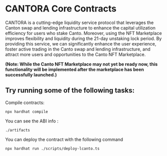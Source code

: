 # CANTORA Core Contracts

CANTORA is a cutting-edge liquidity service protocol that leverages the Canton swap and lending infrastructure to enhance the capital utilization efficiency for users who stake Canto. Moreover, using the NFT Marketplace improves flexibility and liquidity during the 21-day unstaking lock period. By providing this service, we can significantly enhance the user experience, foster active trading in the Canto swap and lending infrastructure, and attract more users and opportunities to the Canto NFT Marketplace.

**(Note: While the Canto NFT Marketplace may not yet be ready now, this functionality will be implemented after the marketplace has been successfully launched.)**


## Try running some of the following tasks:

Compile contracts:
```shell
npx hardhat compile
```
You can see the ABI info :
```
./artifacts
```

You can deploy the contract with the following command
```shell
npx hardhat run ./scripts/deploy-lcanto.ts
```



